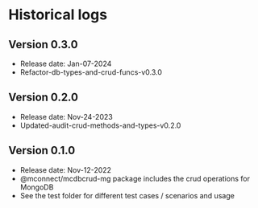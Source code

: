 # Historical logs

## Version 0.3.0

- Release date: Jan-07-2024
- Refactor-db-types-and-crud-funcs-v0.3.0

## Version 0.2.0

- Release date: Nov-24-2023
- Updated-audit-crud-methods-and-types-v0.2.0

## Version 0.1.0

- Release date: Nov-12-2022
- @mconnect/mcdbcrud-mg package includes the crud operations for MongoDB
- See the test folder for different test cases / scenarios and usage
